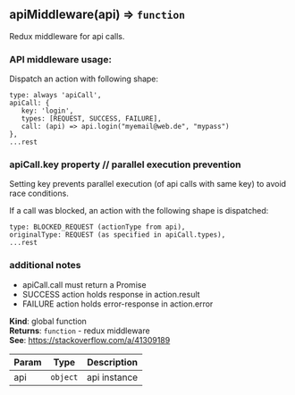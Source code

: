 <a id="apimiddleware"></a>

## apiMiddleware(api) ⇒ <code>function</code>
Redux middleware for api calls. 

### API middleware usage:

Dispatch an action with following shape:

```
type: always 'apiCall',
apiCall: {
   key: 'login',
   types: [REQUEST, SUCCESS, FAILURE],
   call: (api) => api.login("myemail@web.de", "mypass")
},
...rest
```

### apiCall.key property // parallel execution prevention

Setting key prevents parallel execution (of api calls with same key) 
to avoid race conditions.

If a call was blocked, an action with the following shape is dispatched:

```
type: BLOCKED_REQUEST (actionType from api),
originalType: REQUEST (as specified in apiCall.types),
...rest
```

### additional notes

- apiCall.call must return a Promise
- SUCCESS action holds response in action.result
- FAILURE action holds error-response in action.error

**Kind**: global function  
**Returns**: <code>function</code> - redux middleware  
**See**: https://stackoverflow.com/a/41309189  

| Param | Type | Description |
| --- | --- | --- |
| api | <code>object</code> | api instance |


